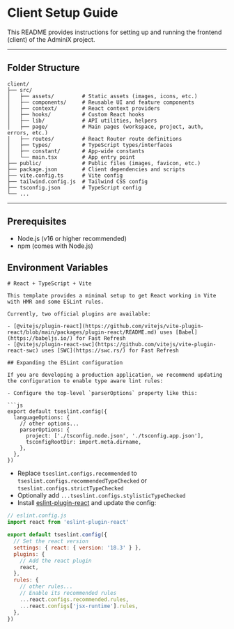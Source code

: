 # Client Setup Guide

This README provides instructions for setting up and running the frontend (client) of the AdminiX project.

---

## Folder Structure

```
client/
├── src/
│   ├── assets/         # Static assets (images, icons, etc.)
│   ├── components/     # Reusable UI and feature components
│   ├── context/        # React context providers
│   ├── hooks/          # Custom React hooks
│   ├── lib/            # API utilities, helpers
│   ├── page/           # Main pages (workspace, project, auth, errors, etc.)
│   ├── routes/         # React Router route definitions
│   ├── types/          # TypeScript types/interfaces
│   ├── constant/       # App-wide constants
│   └── main.tsx        # App entry point
├── public/             # Public files (images, favicon, etc.)
├── package.json        # Client dependencies and scripts
├── vite.config.ts      # Vite config
├── tailwind.config.js  # Tailwind CSS config
├── tsconfig.json       # TypeScript config
└── ...
```

---

## Prerequisites
- Node.js (v16 or higher recommended)
- npm (comes with Node.js)

## Environment Variables

```
# React + TypeScript + Vite

This template provides a minimal setup to get React working in Vite with HMR and some ESLint rules.

Currently, two official plugins are available:

- [@vitejs/plugin-react](https://github.com/vitejs/vite-plugin-react/blob/main/packages/plugin-react/README.md) uses [Babel](https://babeljs.io/) for Fast Refresh
- [@vitejs/plugin-react-swc](https://github.com/vitejs/vite-plugin-react-swc) uses [SWC](https://swc.rs/) for Fast Refresh

## Expanding the ESLint configuration

If you are developing a production application, we recommend updating the configuration to enable type aware lint rules:

- Configure the top-level `parserOptions` property like this:

```js
export default tseslint.config({
  languageOptions: {
    // other options...
    parserOptions: {
      project: ['./tsconfig.node.json', './tsconfig.app.json'],
      tsconfigRootDir: import.meta.dirname,
    },
  },
})
```

- Replace `tseslint.configs.recommended` to `tseslint.configs.recommendedTypeChecked` or `tseslint.configs.strictTypeChecked`
- Optionally add `...tseslint.configs.stylisticTypeChecked`
- Install [eslint-plugin-react](https://github.com/jsx-eslint/eslint-plugin-react) and update the config:

```js
// eslint.config.js
import react from 'eslint-plugin-react'

export default tseslint.config({
  // Set the react version
  settings: { react: { version: '18.3' } },
  plugins: {
    // Add the react plugin
    react,
  },
  rules: {
    // other rules...
    // Enable its recommended rules
    ...react.configs.recommended.rules,
    ...react.configs['jsx-runtime'].rules,
  },
})
```
